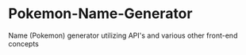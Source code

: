 # Pokemon-Name-Generator
Name (Pokemon) generator utilizing API's and various other front-end concepts 
